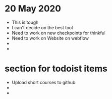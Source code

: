 # 20 May 2020

 - This is tough
 - I can't decide on the best tool
 - Need to work on new checkpoints for thinkful
 - Need to work on Website on webflow
 - 
 - 

# section for todoist items
- Upload short courses to github
- 
- 
<!--stackedit_data:
eyJoaXN0b3J5IjpbMTY5MTE4MTI2NywyMTEzMTg1MjI5XX0=
-->